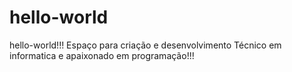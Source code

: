# hello-world
hello-world!!! Espaço para criação e desenvolvimento
Técnico em informatica e apaixonado em programação!!!
